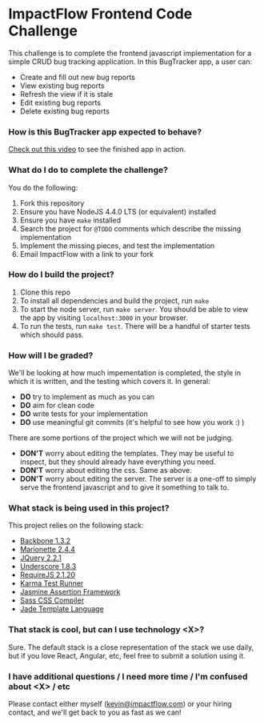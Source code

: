 # ImpactFlow Frontend Code Challenge
This challenge is to complete the frontend javascript implementation for a simple CRUD bug tracking application. 
In this BugTracker app, a user can:
- Create and fill out new bug reports
- View existing bug reports
- Refresh the view if it is stale
- Edit existing bug reports
- Delete existing bug reports

### How is this BugTracker app expected to behave?
[Check out this video](https://youtu.be/PSXgUA1frrg) to see the finished app in action.

### What do I do to complete the challenge?
You do the following:

1. Fork this repository
1. Ensure you have NodeJS 4.4.0 LTS (or equivalent) installed
1. Ensure you have `make` installed
1. Search the project for `@TODO` comments which describe the missing implementation
1. Implement the missing pieces, and test the implementation
1. Email ImpactFlow with a link to your fork

### How do I build the project?
1. Clone this repo
1. To install all dependencies and build the project, run `make`
1. To start the node server, run `make server`. You should be able to view the app by visiting `localhost:3000` in your browser.
1. To run the tests, run `make test`. There will be a handful of starter tests which should pass.

### How will I be graded?
We'll be looking at how much impementation is completed, the style in which it is written, and the testing which covers it.
In general:
- **DO** try to implement as much as you can
- **DO** aim for clean code
- **DO** write tests for your implementation
- **DO** use meaningful git commits (it's helpful to see how you work :) )

There are some portions of the project which we will not be judging.
- **DON'T** worry about editing the templates. They may be useful to inspect, but they should already have everything you need.
- **DON'T** worry about editing the css. Same as above.
- **DON'T** worry about editing the server. The server is a one-off to simply serve the frontend javascript and to give it something to talk to.

### What stack is being used in this project?
This project relies on the following stack:
- [Backbone 1.3.2](http://backbonejs.org/)
- [Marionette 2.4.4](http://marionettejs.com/)
- [JQuery 2.2.1](http://jquery.com/)
- [Underscore 1.8.3](http://underscorejs.org/)
- [RequireJS 2.1.20](http://requirejs.org/)
- [Karma Test Runner](https://karma-runner.github.io/0.13/index.html)
- [Jasmine Assertion Framework](http://jasmine.github.io/2.3/introduction.html)
- [Sass CSS Compiler](http://sass-lang.com/)
- [Jade Template Language](http://jade-lang.com/)

### That stack is cool, but can I use technology &lt;X&gt;?
Sure.  The default stack is a close representation of the stack we use daily, but if you love React, Angular, etc, feel free to submit a solution using it.

### I have additional questions / I need more time / I'm confused about &lt;X&gt; / etc
Please contact either myself (kevin@impactflow.com) or your hiring contact, and we'll get back to you as fast as we can!
